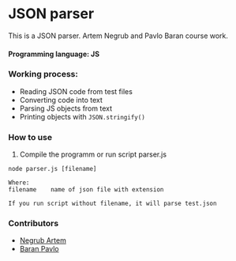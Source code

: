 # JSON parser
This is a JSON parser. Artem Negrub and Pavlo Baran course work.
#### Programming language: JS

### Working process:
* Reading JSON code from test files
* Converting code into text
* Parsing JS objects from text
* Printing objects with `JSON.stringify()`

### How to use
1. Compile the programm or run script parser.js
```
node parser.js [filename]

Where:
filename    name of json file with extension

If you run script without filename, it will parse test.json
```

### Contributors
* [Negrub Artem](https://github.com/Artic67)
* [Baran Pavlo](https://github.com/samurai-of-honor)



